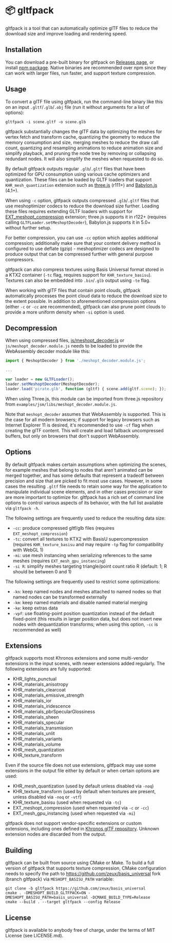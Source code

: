 # 📦 gltfpack

gltfpack is a tool that can automatically optimize glTF files to reduce the download size and improve loading and rendering speed.

## Installation

You can download a pre-built binary for gltfpack on [Releases page](https://github.com/zeux/meshoptimizer/releases), or install [npm package](https://www.npmjs.com/package/gltfpack). Native binaries are recommended over npm since they can work with larger files, run faster, and support texture compression.

## Usage

To convert a glTF file using gltfpack, run the command-line binary like this on an input `.gltf`/`.glb`/`.obj` file (run it without arguments for a list of options):

```
gltfpack -i scene.gltf -o scene.glb
```

gltfpack substantially changes the glTF data by optimizing the meshes for vertex fetch and transform cache, quantizing the geometry to reduce the memory consumption and size, merging meshes to reduce the draw call count, quantizing and resampling animations to reduce animation size and simplify playback, and pruning the node tree by removing or collapsing redundant nodes. It will also simplify the meshes when requested to do so.

By default gltfpack outputs regular `.glb`/`.gltf` files that have been optimized for GPU consumption using various cache optimizers and quantization. These files can be loaded by GLTF loaders that support `KHR_mesh_quantization` extension such as [three.js](https://threejs.org/) (r111+) and [Babylon.js](https://www.babylonjs.com/) (4.1+).

When using `-c` option, gltfpack outputs compressed `.glb`/`.gltf` files that use meshoptimizer codecs to reduce the download size further. Loading these files requires extending GLTF loaders with support for [EXT_meshopt_compression](https://github.com/KhronosGroup/glTF/blob/main/extensions/2.0/Vendor/EXT_meshopt_compression/README.md) extension; three.js supports it in r122+ (requires calling `GLTFLoader.setMeshoptDecoder`), Babylon.js supports it in 5.0+ without further setup.

For better compression, you can use `-cc` option which applies additional compression; additionally make sure that your content delivery method is configured to use deflate (gzip) - meshoptimizer codecs are designed to produce output that can be compressed further with general purpose compressors.

gltfpack can also compress textures using Basis Universal format stored in a KTX2 container (`-tc` flag, requires support for `KHR_texture_basisu`). Textures can also be embedded into `.bin`/`.glb` output using `-te` flag.

When working with glTF files that contain point clouds, gltfpack automatically processes the point cloud data to reduce the download size to the extent possible. In addition to aforementioned compression options (either `-c` or `-cc` are recommended), gltfpack can also prune point clouds to provide a more uniform density when `-si` option is used.

## Decompression

When using compressed files, [js/meshopt_decoder.js](https://github.com/zeux/meshoptimizer/blob/master/js/meshopt_decoder.js) or `js/meshopt_decoder.module.js` needs to be loaded to provide the WebAssembly decoder module like this:

```js
import { MeshoptDecoder } from './meshopt_decoder.module.js';

...

var loader = new GLTFLoader();
loader.setMeshoptDecoder(MeshoptDecoder);
loader.load('pirate.glb', function (gltf) { scene.add(gltf.scene); });
```

When using Three.js, this module can be imported from three.js repository from `examples/jsm/libs/meshopt_decoder.module.js`.

Note that `meshopt_decoder` assumes that WebAssembly is supported. This is the case for all modern browsers; if support for legacy browsers such as Internet Explorer 11 is desired, it's recommended to use `-cf` flag when creating the glTF content. This will create and load fallback uncompressed buffers, but only on browsers that don't support WebAssembly.

## Options

By default gltfpack makes certain assumptions when optimizing the scenes, for example meshes that belong to nodes that aren't animated can be merged together, and has some defaults that represent a tradeoff between precision and size that are picked to fit most use cases. However, in some cases the resulting `.gltf` file needs to retain some way for the application to manipulate individual scene elements, and in other cases precision or size are more important to optimize for. gltfpack has a rich set of command line options to control various aspects of its behavior, with the full list available via `gltfpack -h`.

The following settings are frequently used to reduce the resulting data size:

* `-cc`: produce compressed gltf/glb files (requires `EXT_meshopt_compression`)
* `-tc`: convert all textures to KTX2 with BasisU supercompression (requires `KHR_texture_basisu` and may require `-tp` flag for compatibility with WebGL 1)
* `-mi`: use mesh instancing when serializing references to the same meshes (requires `EXT_mesh_gpu_instancing`)
* `-si R`: simplify meshes targeting triangle/point count ratio R (default: 1; R should be between 0 and 1)

The following settings are frequently used to restrict some optimizations:

* `-kn`: keep named nodes and meshes attached to named nodes so that named nodes can be transformed externally
* `-km`: keep named materials and disable named material merging
* `-ke`: keep extras data
* `-vpf`: use floating-point position quantization instead of the default fixed-point (this results in larger position data, but does not insert new nodes with dequantization transforms; when using this option, `-cc` is recommended as well)

## Extensions

gltfpack supports most Khronos extensions and some multi-vendor extensions in the input scenes, with newer extensions added regularly. The following extensions are fully supported:

- KHR_lights_punctual
- KHR_materials_anisotropy
- KHR_materials_clearcoat
- KHR_materials_emissive_strength
- KHR_materials_ior
- KHR_materials_iridescence
- KHR_materials_pbrSpecularGlossiness
- KHR_materials_sheen
- KHR_materials_specular
- KHR_materials_transmission
- KHR_materials_unlit
- KHR_materials_variants
- KHR_materials_volume
- KHR_mesh_quantization
- KHR_texture_transform

Even if the source file does not use extensions, gltfpack may use some extensions in the output file either by default or when certain options are used:

- KHR_mesh_quantization (used by default unless disabled via `-noq`)
- KHR_texture_transform (used by default when textures are present, unless disabled via `-noq` or `-vtf`)
- KHR_texture_basisu (used when requested via `-tc`)
- EXT_meshopt_compression (used when requested via `-c` or `-cc`)
- EXT_mesh_gpu_instancing (used when requested via `-mi`)

gltfpack does not support vendor-specific extensions or custom extensions, including ones defined in [Khronos glTF repository](https://github.com/KhronosGroup/glTF/tree/main/extensions/2.0/Vendor). Unknown extension nodes are discarded from the output.

## Building

gltfpack can be built from source using CMake or Make. To build a full version of gltfpack that supports texture compression, CMake configuration needs to specify the path to https://github.com/zeux/basis_universal fork (branch gltfpack) via `MESHOPT_BASISU_PATH` variable:

```
git clone -b gltfpack https://github.com/zeux/basis_universal
cmake . -DMESHOPT_BUILD_GLTFPACK=ON -DMESHOPT_BASISU_PATH=basis_universal -DCMAKE_BUILD_TYPE=Release
cmake --build . --target gltfpack --config Release
```

## License

gltfpack is available to anybody free of charge, under the terms of MIT License (see LICENSE.md).
